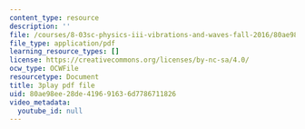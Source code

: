 ```yaml
---
content_type: resource
description: ''
file: /courses/8-03sc-physics-iii-vibrations-and-waves-fall-2016/80ae98ee28de419691636d7786711826_1JeBWHzrRD4.pdf
file_type: application/pdf
learning_resource_types: []
license: https://creativecommons.org/licenses/by-nc-sa/4.0/
ocw_type: OCWFile
resourcetype: Document
title: 3play pdf file
uid: 80ae98ee-28de-4196-9163-6d7786711826
video_metadata:
  youtube_id: null
---
```

